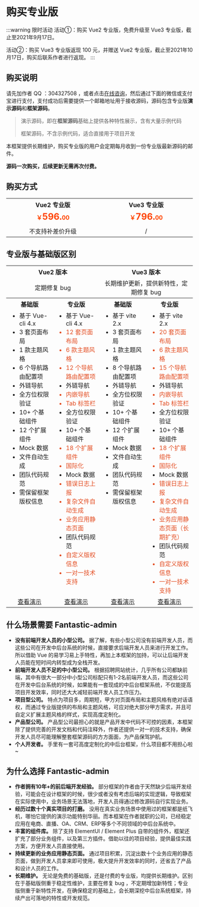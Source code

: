 # 购买专业版

:::warning 限时活动
活动①：购买 Vue2 专业版，免费升级至 Vue3 专业版，截止至2021年9月17日。

活动②：购买 Vue3 专业版返现 100 元，并赠送 Vue2 专业版，截止至2021年10月17日，购买后联系作者进行返现。
:::

## 购买说明

请先加作者 QQ ：304327508 ，或者点击[在线咨询](https://wpa.qq.com/msgrd?v=3&uin=304327508&site=qq&menu=yes)，然后通过下面的微信或支付宝进行支付，支付成功后需要提供一个邮箱地址用于接收源码，源码包含专业版**演示源码**和**框架源码**。

> 演示源码，即在**框架源码**基础上提供各种特性展示，含有大量示例代码
> 
> 框架源码，不含示例代码，适合直接用于项目开发

本框架提供长期维护，购买专业版的用户会定期每月收到一份专业版最新源码的邮件。

**源码一次购买，后续更新无需再次付费。**

## 购买方式

<table style="display: table; margin: 1rem auto;">
	<tr>
		<th colspan="2" width="400" align="center">Vue2 专业版</th>
		<th colspan="2" width="400" align="center">Vue3 专业版</th>
	</tr>
	<tr>
		<td colspan="2" align="center"><b style="color: #ff4400;">￥<span style="font-size: 24px;">596.</span>00</b></td>
		<td colspan="2" align="center"><b style="color: #ff4400;">￥<span style="font-size: 24px;">796.</span>00</b></td>
	</tr>
	<tr>
		<td align="center">
			<img :src="$withBase('/qrcode-wechat-vue2.png')" />
		</td>
		<td align="center">
			<img :src="$withBase('/qrcode-alipay-vue2.png')" />
		</td>
		<td align="center">
			<img :src="$withBase('/qrcode-wechat-vue3.png')" />
		</td>
		<td align="center">
			<img :src="$withBase('/qrcode-alipay-vue3.png')" />
		</td>
	</tr>
	<tr>
		<td colspan="2" align="center">不支持补差价升级</td>
		<td colspan="2" align="center">/</td>
	</tr>
</table>

## 专业版与基础版区别

<table style="display: table; margin: 1rem auto;">
	<tr>
		<th colspan="2" width="400" align="center">Vue2 版本</th>
		<th colspan="2" width="400" align="center">Vue3 版本</th>
	</tr>
	<tr>
		<td colspan="2" align="center">定期修复 bug</td>
		<td colspan="2" align="center">长期维护更新，提供新特性，定期修复 bug</td>
	</tr>
	<tr>
		<th align="center">基础版</th>
		<th align="center">专业版</th>
		<th align="center">基础版</th>
		<th align="center">专业版</th>
	</tr>
	<tr>
		<td width="200" style="vertical-align: top;">
			<ul style="margin: 0;">
				<li>基于 Vue-cli 4.x</li>
				<li>3 套页面布局</li>
				<li>1 款主题风格</li>
				<li>6 个导航路由配置项</li>
				<li>外链导航</li>
				<li>全方位权限验证</li>
				<li>10+ 个基础组件</li>
				<li>12 个扩展组件</li>
				<li>Mock 数据</li>
				<li>文件自动生成</li>
				<li>团队代码规范</li>
				<li>需保留框架版权信息</li>
			</ul>
		</td>
		<td width="200" style="vertical-align: top;">
			<ul style="margin: 0;">
				<li>基于 Vue-cli 4.x</li>
				<li style="color: #e34d22;">12 套页面布局</li>
				<li style="color: #e34d22;">6 款主题风格</li>
				<li style="color: #e34d22;">12 个导航路由配置项</li>
				<li>外链导航</li>
				<li style="color: #e34d22;">内嵌导航</li>
				<li style="color: #e34d22;">Tab 标签栏</li>
				<li>全方位权限验证</li>
				<li>10+ 个基础组件</li>
				<li style="color: #e34d22;">18 个扩展组件</li>
				<li style="color: #e34d22;">国际化</li>
				<li>Mock 数据</li>
				<li style="color: #e34d22;">错误日志上报</li>
				<li style="color: #e34d22;">复杂文件自动生成</li>
				<li style="color: #e34d22;">业务应用静态页面</li>
				<li>团队代码规范</li>
				<li style="color: #e34d22;">自定义版权信息</li>
				<li style="color: #e34d22;">一对一技术支持</li>
			</ul>
		</td>
		<td width="200" style="vertical-align: top;">
			<ul style="margin: 0;">
				<li>基于 vite 2.x</li>
				<li>3 套页面布局</li>
				<li>1 款主题风格</li>
				<li>8 个导航路由配置项</li>
				<li>外链导航</li>
				<li>全方位权限验证</li>
				<li>10+ 个基础组件</li>
				<li>12 个扩展组件</li>
				<li>Mock 数据</li>
				<li>文件自动生成</li>
				<li>团队代码规范</li>
				<li>需保留框架版权信息</li>
			</ul>
		</td>
		<td width="200" style="vertical-align: top;">
			<ul style="margin: 0;">
				<li>基于 vite 2.x</li>
				<li style="color: #e34d22;">20 套页面布局</li>
				<li style="color: #e34d22;">6 款主题风格</li>
				<li style="color: #e34d22;">15 个导航路由配置项</li>
				<li>外链导航</li>
				<li style="color: #e34d22;">内嵌导航</li>
				<li style="color: #e34d22;">Tab 标签栏</li>
				<li>全方位权限验证</li>
				<li>10+ 个基础组件</li>
				<li style="color: #e34d22;">18 个扩展组件</li>
				<li style="color: #e34d22;">国际化</li>
				<li>Mock 数据</li>
				<li style="color: #e34d22;">错误日志上报</li>
				<li style="color: #e34d22;">复杂文件自动生成</li>
				<li style="color: #e34d22;">业务应用静态页面（长期扩充）</li>
				<li>团队代码规范</li>
				<li style="color: #e34d22;">自定义版权信息</li>
				<li style="color: #e34d22;">一对一技术支持</li>
			</ul>
		</td>
	</tr>
	<tr>
		<td align="center">
			<a href="vue2/basic" target="_blank">查看演示</a>
		</td>
		<td align="center">
			<a href="vue2/pro" target="_blank">查看演示</a>
		</td>
		<td align="center">
			<a href="vue3/basic" target="_blank">查看演示</a>
		</td>
		<td align="center">
			<a href="vue3/pro" target="_blank">查看演示</a>
		</td>
	</tr>
</table>

## 什么场景需要 Fantastic-admin

- **没有前端开发人员的小型公司。** 据了解，有些小型公司没有前端开发人员，而这些公司在开发中后台系统的时候，直接要求后端开发人员来进行开发工作。所以借助 Vue 的易学习易上手特性，再加上本框架的加持，可以让后端开发人员能在短时间内转型成为全栈开发。
- **前端开发人员不足的中小型公司。** 根据招聘网站统计，几乎所有公司都缺前端，其中有很大一部分中小型公司标配只有1-2名前端开发人员，而这些公司在开发中后台系统的时候，如果能有一套现成的中后台框架系统，不仅能提高项目开发效率，同时还大大减轻前端开发人员工作压力。
- **项目型公司。** 特点为项目多，周期短，甲方对页面布局和主题风格有绝对话语权，而通过专业版提供的布局和主题风格，可应对绝大部分甲方需求，并且可自定义扩展主题风格的样式，实现高度定制化。
- **产品型公司。** 产品型公司最担心的就是产品开发中代码不可控的因素，本框架除了提供完善的开发文档和代码注释外，作者还提供一对一的技术支持，确保开发人员尽可能理解整套框架源码的方方面面，为产品保驾护航。
- **个人开发者。** 手里有一套可高度定制化的中后台框架，什么项目都不用担心啦~

## 为什么选择 Fantastic-admin

- **作者拥有10年+的前后端开发经验。** 部分框架的作者由于天然缺少后端开发经验，可能会在设计框架的时候，很少或者没有考虑后端的实现逻辑，导致框架在实际使用中，业务场景无法落地，开发人员得通过修改源码自行实现业务。
- **经历过数十个真实项目的打磨。** 没用在真实业务场景中使用过的框架都是纸飞机，哪怕它提供的演示功能特别华丽。而本框架在作者就职的公司，已经稳定应用在电商、直播、OA、CRM、ERP等多个不同领域的中后台系统中。
- **丰富的组件库。** 除了支持 ElementUI / Element Plus 自带的组件外，框架还扩充了部分业务组件，以及第三方插件。借助以往的项目经验，提供最佳实践方案，方便开发人员直接使用。
- **持续更新的业务应用静态页面。** 通过项目积累，沉淀出数十个业务应用的静态页面，做到开发人员拿来即可使用，极大提升开发效率的同时，还省去了产品和设计人员的工作。
- **长期维护。** 无论是免费的基础版，还是付费的专业版，均提供长期维护。区别在于基础版侧重于稳定性维护，主要在修复 bug ，不定期增加新特性；专业版侧重于新特性开发，在确保稳定的基础上，会长期深挖中后台系统框架，持续产出可落地的特性或开发规范。